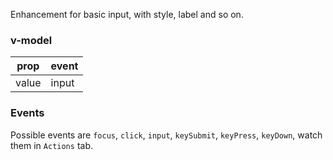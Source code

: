 Enhancement for basic input, with style, label and so on.

### v-model

| prop  | event |
|--     |     --|
| value | input |

### Events

Possible events are `focus`, `click`, `input`, `keySubmit`, `keyPress`, `keyDown`, watch them in `Actions` tab.  